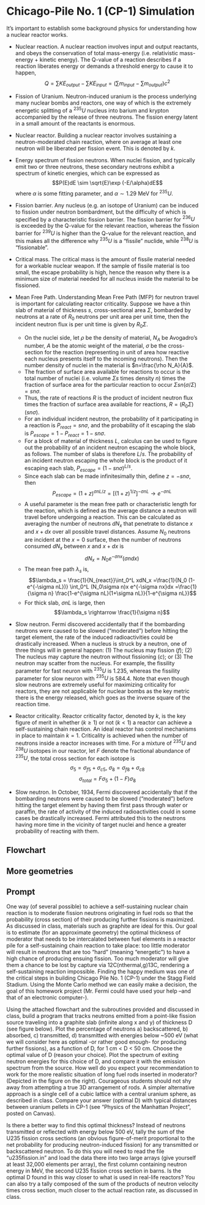 # Chicago-Pile No. 1 (CP-1) Simulation
It’s important to establish some background physics for understanding how a nuclear reactor works.
* Nuclear reaction. A nuclear reaction involves input and output reactants, and obeys the conservation of total mass-energy (i.e. relativistic mass-energy + kinetic energy). The Q-value of a reaction describes if a reaction liberates energy or demands a threshold energy to cause it to happen,
$$Q=\sum KE_{output} - \sum KE_{input} = \left(\sum m_{input} - \sum m_{output}\right) c^2$$
* Fission of Uranium. Neutron-induced uranium is the process underlying many nuclear bombs and reactors, one way of which is the extremely energetic splitting of a $^{235}U$ nucleus into barium and krypton accompanied by the release of three neutrons. The fission energy latent in a small amount of the reactants is enormous. 
* Nuclear reactor. Building a nuclear reactor involves sustaining a neutron-moderated chain reaction, where on average at least one neutron will be liberated per fission event. This is denoted by $k$. 
* Energy spectrum of fission neutrons. When nuclei fission, and typically emit two or three neutrons, these secondary neutrons exhibit a spectrum of kinetic energies, which can be expressed as 
$$P(E)dE \sim \sqrt{E}\exp (-E/\alpha)dE$$
where $\alpha$ is some fitting parameter, and $\alpha \sim 1.29$ MeV for $^{235}U$.
* Fission barrier. Any nucleus (e.g. an isotope of Uranium) can be induced to fission under neutron bombardment, but the difficulty of which is specified by a characteristic fission barrier. The fission barrier for $^{236}U$ is exceeded by the Q-value for the relevant reaction, whereas the fission barrier for  $^{239}U$ is higher than the Q-value for the relevant reaction, and this makes all the difference why  $^{235}U$ is a “fissile” nuclide, while  $^{238}U$ is “fissionable”.
* Critical mass. The critical mass is the amount of fissile material needed for a workable nuclear weapon. If the sample of fissile material is too small, the escape probability is high, hence the reason why there is a minimum size of material needed for all nucleus inside the material to be fissioned. 
* Mean Free Path. Understanding Mean Free Path (MFP) for neutron travel is important for calculating reactor criticality. Suppose we have a thin slab of material of thickness $s$, cross-sectional area $\Sigma$, bombarded by neutrons at a rate of $R_0$ neutrons per unit area per unit time, then the incident neutron flux is per unit time is given by $R_0 \Sigma$.
   - On the nuclei side, let $\rho$ be the density of material, $N_A$ be Avogadro’s number, $A$ be the atomic weight of the material, $\sigma$ be the cross-section for the reaction (representing in unit of area how reactive each nucleus presents itself to the incoming neutrons). Then the number density of nuclei in the material is $n=\frac{\rho N_A}{A}$.
   - The fraction of surface area available for reactions to occur is the total number of nuclei (i.e. volume $\Sigma s$ times density $n$) times the fraction of surface area for the particular reaction to occur $\Sigma sn(\sigma/\Sigma) =sn\sigma$.
   - Thus, the rate of reactions $R$ is the product of incident neutron flux times the fraction of surface area available for reactions, $R=(R_0 \Sigma)(sn\sigma)$.
   - For an individual incident neutron, the probability of it participating in a reaction is $P_{react} = sn \sigma$, and the probability of it escaping the slab is $P_{escape} = 1- P_{react} = 1-sn \sigma$.
   - For a block of material of thickness $L$, calculus can be used to figure out the probability of an incident neutron escaping the whole block, as follows. The number of slabs is therefore $L/s$. The probability of an incident neutron escaping the whole block is the product of it escaping each slab, $P_{escape}=(1-sn\sigma)^{L/s}$.
   - Since each slab can be made infinitesimally thin, define $z=-sn\sigma$, then 
   $$P_{escape}=(1+z)^{\sigma nL/z} = [(1+z)^{1/z}]^{-\sigma nL} \rightarrow e^{-\sigma nL}$$
   - A useful parameter is the mean free path or characteristic length for the reaction, which is defined as the average distance a neutron will travel before undergoing a reaction. This can be calculated as averaging the number of neutrons $dN_x$ that penetrate to distance $x$ and $x+dx$ over all possible travel distances. Assume $N_0$ neutrons are incident at the $x=0$ surface, then the number of neutrons consumed $dN_x$ between $x$ and $x+dx$ is
   $$dN_x = N_0 e^{-\sigma nx}(\sigma ndx)$$
   - The mean free path $\lambda_s$ is,
   $$\lambda_s = \frac{1}{N_{react}}\int_0^L xdN_x =\frac{1}{N_0 (1-e^{-\sigma nL})} \int_0^L (N_0\sigma n)x e^{-\sigma nx}dx =\frac{1}{\sigma n} \frac{1-e^{\sigma nL}(1+\sigma nL)}{1-e^{\sigma nL}}$$
   - For thick slab, $\sigma nL$ is large, then 
   $$\lambda_s \rightarrow \frac{1}{\sigma n}$$
* Slow neutron. Fermi discovered accidentally that if the bombarding neutrons were caused to be slowed (“moderated”) before hitting the target element, the rate of the induced radioactivities could be drastically increased. When a nucleus is struck by a neutron, one of three things will in general happen: (1) The nucleus may fission $(f)$; (2) The nucleus may capture the neutron without fissioning $(c)$; or (3) The neutron may scatter from the nucleus. For example, the fissility parameter for fast neuron with $^{235}U$ is $1.235$, whereas the fissility parameter for slow neuron with $^{235}U$ is $584.4$. Note that even though slow neutrons are extremely useful for maximizing criticality for reactors, they are not applicable for nuclear bombs as the key metric there is the energy released, which goes as the inverse square of the reaction time.
* Reactor criticality. Reactor criticality factor, denoted by $k$, is the key figure of merit in whether ($k \geq 1$) or not ($k < 1$) a reactor can achieve a self-sustaining chain reaction. An ideal reactor has control mechanisms in place to maintain $k=1$. Criticality is achieved when the number of neutrons inside a reactor increases with time. For a mixture of $^{235}U$ and $^{238}U$ isotopes in our reactor, let $F$ denote the fractional abundance of $^{235}U$, the total cross section for each isotope is
   $$\sigma_5 = \sigma_{f5} + \sigma_{c5}, \ \sigma_8 = \sigma_{f8} + \sigma_{c8}$$
   $$\sigma_{total} = F\sigma_{5} + (1-F)\sigma_{8}$$







* Slow neutron. In October, 1934, Fermi discovered accidentally that if the bombarding neutrons were caused to be slowed (“moderated”) before hitting the target element by having them first pass through water or paraffin, the rate of activity of the induced radioactivities could in some cases be drastically increased. Fermi attributed this to the neutrons having more time in the vicinity of target nuclei and hence a greater probability of reacting with them. 


## Flowchart

## More geometries

## Prompt
One way (of several possible) to achieve a self-sustaining nuclear chain reaction is to moderate fission neutrons originating in fuel rods so that the probability (cross section) of their producing further fissions is maximized. As discussed in class, materials such as graphite are ideal for this. Our goal is to estimate (for an approximate geometry) the optimal thickness of moderator that needs to be intercalated between fuel elements in a reactor pile for a self-sustaining chain reaction to take place: too little moderator will result in neutrons that are too “hard” (meaning “energetic”) to have a high chance of producing ensuing fission. Too much moderator will give them a chance to be lost by capture via 12C(nthermal,g)13C, rendering a self-sustaining reaction impossible. Finding the happy medium was one of the critical steps in building Chicago Pile No. 1 (CP-1) under the Stagg Field Stadium. Using the Monte Carlo method we can easily make a decision, the goal of this homework project (Mr. Fermi could have used your help –and that of an electronic computer-).

Using the attached flowchart and the subroutines provided and discussed in class, build a program that tracks neutrons emitted from a point-like fission source traveling into a graphite slab (infinite along x and y) of thickness D (see figure below). Plot the percentage of neutrons a) backscattered, b) absorbed, c) transmitted, d) transmitted with energies below ~500 eV (what we will consider here as optimal -or rather good enough- for producing further fissions), as a function of D, for 1 cm < D < 50 cm. Choose the optimal value of D (reason your choice). Plot the spectrum of exiting neutron energies for this choice of D, and compare it with the emission spectrum from the source. How well do you expect your recommendation to work for the more realistic situation of long fuel rods inserted in moderator? (Depicted in the figure on the right). Courageous students should not shy away from attempting a true 3D arrangement of rods. A simpler alternative approach is a single cell of a cubic lattice with a central uranium sphere, as described in class. Compare your answer (optimal D) with typical distances between uranium pellets in CP-1 (see “Physics of the Manhattan Project”, posted on Canvas).

Is there a better way to find this optimal thickness? Instead of neutrons transmitted or reflected with energy below 500 eV, tally the sum of the U235 fission cross sections (an obvious figure-of-merit proportional to the net probability for producing neutron-induced fission) for any transmitted or backscattered neutron. To do this you will need to read the file “u235fission.in” and load the data there into two large arrays (give yourself at least 32,000 elements per array), the first column containing neutron energy in MeV, the second U235 fission cross section in barns. Is the optimal D found in this way closer to what is used in real-life reactors? You can also try a tally composed of the sum of the products of neutron velocity times cross section, much closer to the actual reaction rate, as discussed in class. 

